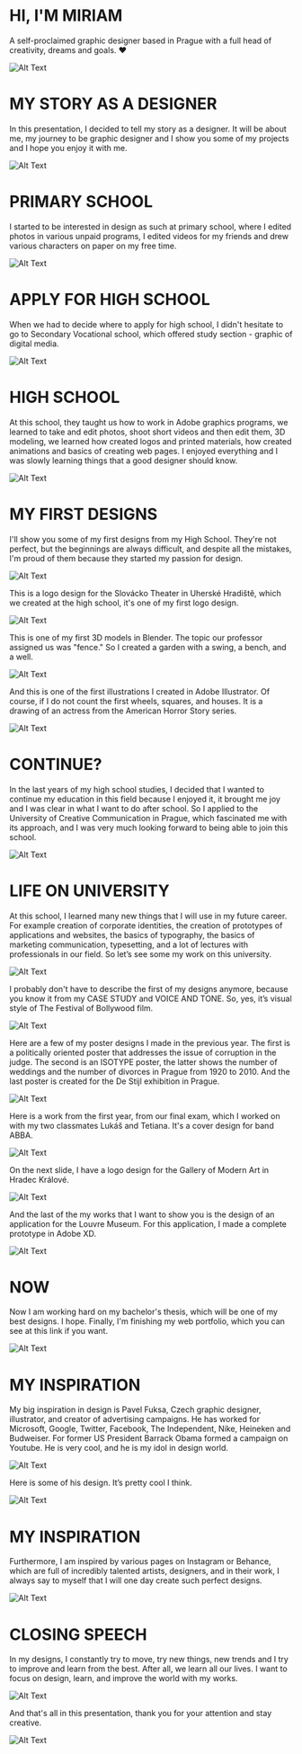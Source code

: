 # HI, I'M MIRIAM
A self-proclaimed graphic designer based in Prague with a full head of creativity, dreams and goals. ❤️

![Alt Text](https://media.giphy.com/media/DpQeW4lY9rEsG170kU/giphy.gif)

# MY STORY AS A DESIGNER
In this presentation, I decided to tell my story as a designer. It will be about me, my journey to be graphic designer and I show you some of my projects and 
I hope you enjoy it with me.

![Alt Text](https://media.giphy.com/media/RfqlVbIdZ10erzOXIA/giphy.gif)

# PRIMARY SCHOOL
I started to be interested in design as such at primary school, where I edited photos in various unpaid programs, 
I edited videos for my friends and drew various characters on paper on my free time.

![Alt Text](https://media.giphy.com/media/QAftV2ttJ0GFwCVXLu/giphy.gif)

# APPLY FOR HIGH SCHOOL
When we had to decide where to apply for high school, I didn't hesitate to go to Secondary Vocational school, which offered study section - graphic of digital media.

![Alt Text](img/sos.jpg)

# HIGH SCHOOL
At this school, they taught us how to work in Adobe graphics programs, we learned to take and edit photos, shoot short videos and then edit them, 3D modeling, we learned how created logos and printed materials, how created animations and basics of creating web pages. I enjoyed everything and I was slowly learning things that a good designer should know.

![Alt Text](https://media.giphy.com/media/1flDN5zh4eKPUwQn2D/giphy.gif)

# MY FIRST DESIGNS
I'll show you some of my first designs from my High School. They're not perfect, but the beginnings are always difficult, and despite all the mistakes, I'm proud of them because they started my passion for design.

![Alt Text](https://media.giphy.com/media/aMzFQ7nULrguA/giphy.gif)

This is a logo design for the Slovácko Theater in Uherské Hradiště, which we created at the high school, it's one of my first logo design.

![Alt Text](img/sos.jpg)

This is one of my first 3D models in Blender. The topic our professor assigned us was "fence." So I created a garden with a swing, a bench, and a well.

![Alt Text](img/sos.jpg)

And this is one of the first illustrations I created in Adobe Illustrator. Of course, if I do not count the first wheels, squares, and houses. It is a drawing of an actress from the American Horror Story series.

![Alt Text](img/sos.jpg)

# CONTINUE?
In the last years of my high school studies, I decided that I wanted to continue my education in this field because I enjoyed it, it brought me joy and I was clear in what I want to do after school. So I applied to the University of Creative Communication in Prague, which fascinated me with its approach, and I was very much looking forward to being able to join this school. 

![Alt Text](img/sos.jpg)

# LIFE ON UNIVERSITY
At this school, I learned many new things that I will use in my future career. For example creation of corporate identities, the creation of prototypes of applications and websites, the basics of typography, the basics of marketing communication, typesetting, and a lot of lectures with professionals in our field. So let’s see some my work on this university.

![Alt Text](img/sos.gif)

I probably don't have to describe the first of my designs anymore, because you know it from my CASE STUDY and VOICE AND TONE. So, yes, it’s visual style of The Festival of Bollywood film. 

![Alt Text](img/sos.jpg)

Here are a few of my poster designs I made in the previous year. The first is a politically oriented poster that addresses the issue of corruption in the judge. The second is an ISOTYPE poster, the latter shows the number of weddings and the number of divorces in Prague from 1920 to 2010. And the last poster is created for the De Stijl exhibition in Prague.

![Alt Text](img/sos.jpg)

Here is a work from the first year, from our final exam, which I worked on with my two classmates Lukáš and Tetiana. It's a cover design for band ABBA.

![Alt Text](img/sos.jpg)

On the next slide, I have a logo design for the Gallery of Modern Art in Hradec Králové.

![Alt Text](img/sos.jpg)

And the last of the my works that I want to show you is the design of an application for the Louvre Museum. For this application, I made a complete prototype in Adobe XD.

![Alt Text](img/sos.jpg)

# NOW
Now I am working hard on my bachelor's thesis, which will be one of my best designs. I hope.
Finally, I'm finishing my web portfolio, which you can see at this link if you want.

![Alt Text](https://media.giphy.com/media/26uf0fVN7k4glSdBS/giphy.gif)

# MY INSPIRATION
My big inspiration in design is Pavel Fuksa, Czech graphic designer, illustrator, and creator of advertising campaigns. He has worked for Microsoft, Google, Twitter, Facebook, The Independent, Nike, Heineken and Budweiser. For former US President Barrack Obama formed a campaign on Youtube. He is very cool, and he is my idol in design world. 

![Alt Text](img/sos.jpg)

Here is some of his design. It’s pretty cool I think.

![Alt Text](img/sos.jpg)

# MY INSPIRATION
Furthermore, I am inspired by various pages on Instagram or Behance, which are full of incredibly talented artists, designers, and in their work, I always say to myself that I will one day create such perfect designs.

![Alt Text](img/sos.jpg)

# CLOSING SPEECH
In my designs, I constantly try to move, try new things, new trends and I try to improve and learn from the best. After all, we learn all our lives. I want to focus on design, learn, and improve the world with my works.

![Alt Text](https://media.giphy.com/media/l49JCfeAmFhwePLhu/giphy.gif)

And that's all in this presentation, thank you for your attention and stay creative.

![Alt Text](https://media.giphy.com/media/26gsjCZpPolPr3sBy/giphy.gif)
